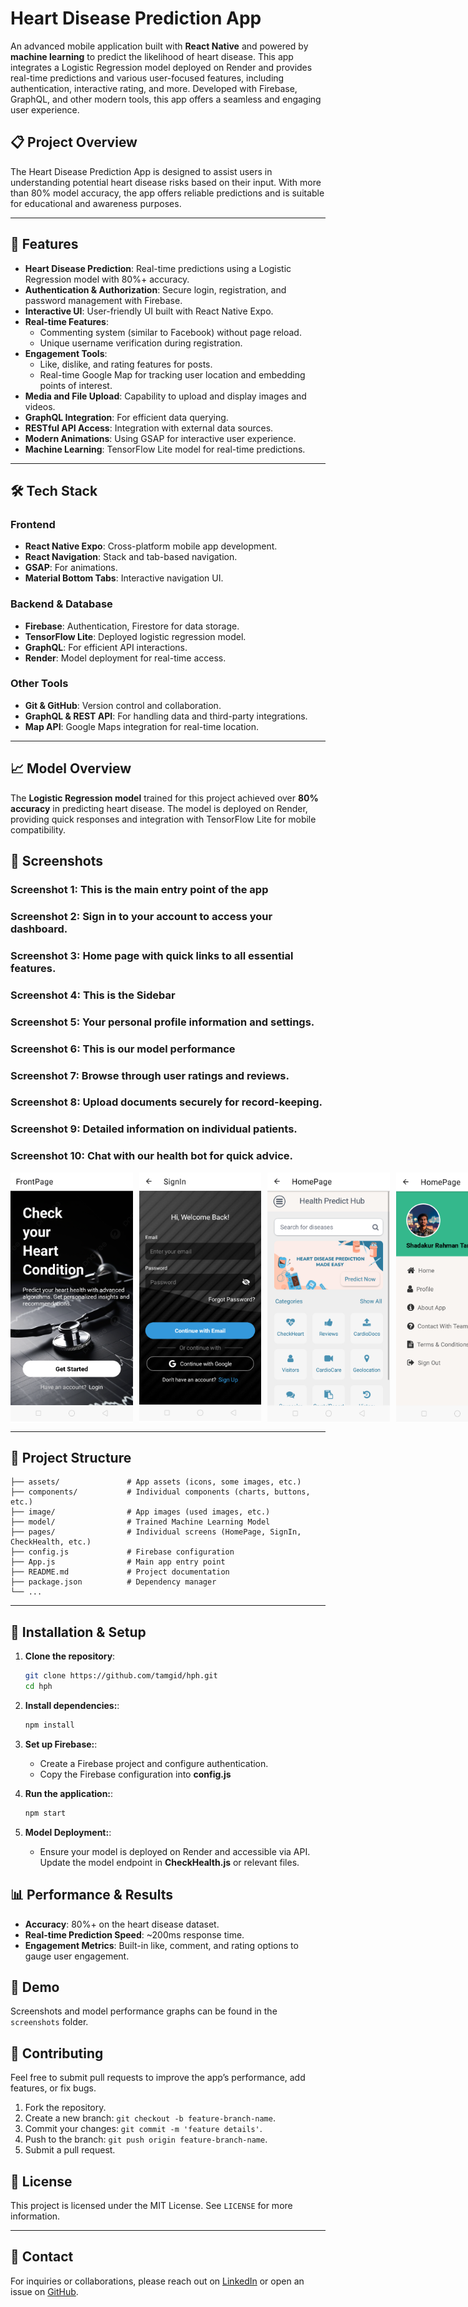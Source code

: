 # Heart Disease Prediction App

An advanced mobile application built with **React Native** and powered by **machine learning** to predict the likelihood of heart disease. This app integrates a Logistic Regression model deployed on Render and provides real-time predictions and various user-focused features, including authentication, interactive rating, and more. Developed with Firebase, GraphQL, and other modern tools, this app offers a seamless and engaging user experience.

## 📋 Project Overview

The Heart Disease Prediction App is designed to assist users in understanding potential heart disease risks based on their input. With more than 80% model accuracy, the app offers reliable predictions and is suitable for educational and awareness purposes.

---

## 🚀 Features

- **Heart Disease Prediction**: Real-time predictions using a Logistic Regression model with 80%+ accuracy.
- **Authentication & Authorization**: Secure login, registration, and password management with Firebase.
- **Interactive UI**: User-friendly UI built with React Native Expo.
- **Real-time Features**:
  - Commenting system (similar to Facebook) without page reload.
  - Unique username verification during registration.
- **Engagement Tools**:
  - Like, dislike, and rating features for posts.
  - Real-time Google Map for tracking user location and embedding points of interest.
- **Media and File Upload**: Capability to upload and display images and videos.
- **GraphQL Integration**: For efficient data querying.
- **RESTful API Access**: Integration with external data sources.
- **Modern Animations**: Using GSAP for interactive user experience.
- **Machine Learning**: TensorFlow Lite model for real-time predictions.

---

## 🛠️ Tech Stack

### **Frontend**
- **React Native Expo**: Cross-platform mobile app development.
- **React Navigation**: Stack and tab-based navigation.
- **GSAP**: For animations.
- **Material Bottom Tabs**: Interactive navigation UI.

### **Backend & Database**
- **Firebase**: Authentication, Firestore for data storage.
- **TensorFlow Lite**: Deployed logistic regression model.
- **GraphQL**: For efficient API interactions.
- **Render**: Model deployment for real-time access.

### **Other Tools**
- **Git & GitHub**: Version control and collaboration.
- **GraphQL & REST API**: For handling data and third-party integrations.
- **Map API**: Google Maps integration for real-time location.

---

## 📈 Model Overview

The **Logistic Regression model** trained for this project achieved over **80% accuracy** in predicting heart disease. The model is deployed on Render, providing quick responses and integration with TensorFlow Lite for mobile compatibility.

## 📸 Screenshots

### Screenshot 1: This is the main entry point of the app
### Screenshot 2: Sign in to your account to access your dashboard.
### Screenshot 3: Home page with quick links to all essential features.
### Screenshot 4: This is the Sidebar
### Screenshot 5: Your personal profile information and settings.
### Screenshot 6: This is our model performance
### Screenshot 7: Browse through user ratings and reviews.
### Screenshot 8: Upload documents securely for record-keeping.
### Screenshot 9: Detailed information on individual patients.
### Screenshot 10: Chat with our health bot for quick advice.
<div style="display: flex; gap: 10px;">

  <img src="app_screenshot/1.png" alt="Front Page" width="200" height="400"/>
  
  <img src="app_screenshot/4.png" alt="Sign In" width="200" height="400"/>
  
  <img src="app_screenshot/5.png" alt="Home Page" width="200" height="400"/>

  <img src="app_screenshot/6.png" alt="Side Bar" width="200" height="400"/>

  <img src="app_screenshot/7.png" alt="Profile" width="200" height="400"/>

  <img src="app_screenshot/9.png" alt="Model" width="200" height="400"/>

  <img src="app_screenshot/11.png" alt="Rating and Review" width="200" height="400"/>

  <img src="app_screenshot/13.png" alt="Uploaded documents" width="200" height="400"/>

  <img src="app_screenshot/15.png" alt="Patients" width="200" height="400"/>

  <img src="app_screenshot/17.png" alt="ChatBot" width="200" height="400"/>

</div>

---

## 📂 Project Structure

    ├── assets/               # App assets (icons, some images, etc.)
    ├── components/           # Individual components (charts, buttons, etc.)
    ├── image/                # App images (used images, etc.)
    ├── model/                # Trained Machine Learning Model
    ├── pages/                # Individual screens (HomePage, SignIn, CheckHealth, etc.)
    ├── config.js             # Firebase configuration
    ├── App.js                # Main app entry point
    ├── README.md             # Project documentation
    ├── package.json          # Dependency manager
    └── ...

---

## 🔧 Installation & Setup

1. **Clone the repository**:

   ```bash
   git clone https://github.com/tamgid/hph.git
   cd hph

2. **Install dependencies:**:

   ```bash
   npm install

3. **Set up Firebase:**:
   
   - Create a Firebase project and configure authentication.
   - Copy the Firebase configuration into **config.js**
4. **Run the application:**:

   ```bash
   npm start
5. **Model Deployment:**:
   
   - Ensure your model is deployed on Render and accessible via API. Update the model endpoint in **CheckHealth.js** or relevant files.
  
## 📊 Performance & Results

- **Accuracy**: 80%+ on the heart disease dataset.
- **Real-time Prediction Speed**: ~200ms response time.
- **Engagement Metrics**: Built-in like, comment, and rating options to gauge user engagement.

## 📸 Demo

Screenshots and model performance graphs can be found in the `screenshots` folder.

## 🤝 Contributing

Feel free to submit pull requests to improve the app’s performance, add features, or fix bugs.

1. Fork the repository.
2. Create a new branch: `git checkout -b feature-branch-name`.
3. Commit your changes: `git commit -m 'feature details'`.
4. Push to the branch: `git push origin feature-branch-name`.
5. Submit a pull request.

## 📝 License

This project is licensed under the MIT License. See `LICENSE` for more information.

---

## 🔗 Contact

For inquiries or collaborations, please reach out on [LinkedIn](https://www.linkedin.com/in/shadakur-rahman-tamgid-7b1a28230/) or open an issue on [GitHub](https://github.com/tamgid/hph/issues).
